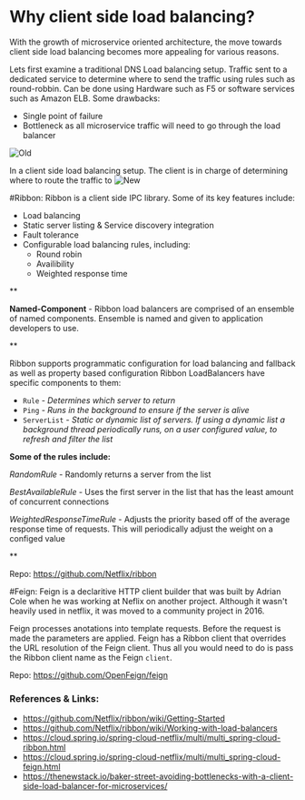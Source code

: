 # Why client side load balancing?
With the growth of microservice oriented architecture, the move towards client side load balancing becomes more appealing for various reasons.

Lets first examine a traditional DNS Load balancing setup. Traffic sent to a dedicated service to determine where to send the traffic using rules such as round-robbin. Can be done using Hardware such as F5 or software services such as Amazon ELB.
Some drawbacks:
- Single point of failure
- Bottleneck as all microservice traffic will need to go through the load balancer

![Old](https://storage.googleapis.com/cdn.thenewstack.io/media/2015/09/loadbalancers.001.png)

In a client side load balancing setup. The client is in charge of determining where to route the traffic to
![New](https://storage.googleapis.com/cdn.thenewstack.io/media/2015/09/loadbalancers.003.png)


#Ribbon:
Ribbon is a client side IPC library. Some of its key features include:
- Load balancing
- Static server listing & Service discovery integration
- Fault tolerance
- Configurable load balancing rules, including:
    - Round robin
    - Availibility
    - Weighted response time

**

**Named-Component** - Ribbon load balancers are comprised of an ensemble of named components. Ensemble is named and given to application developers to use.

**

Ribbon supports programmatic configuration for load balancing and fallback as well as property based configuration
Ribbon LoadBalancers have specific components to them:
- `Rule` - *Determines which server to return*
- `Ping` - *Runs in the background to ensure if the server is alive*
- `ServerList` - *Static or dynamic list of servers. If using a dynamic list a background thread periodically runs, on a user configured value, to refresh and filter the list*

**Some of the rules include:**

*RandomRule* - Randomly returns a server from the list

*BestAvailableRule* - Uses the first server in the list that has the least amount of concurrent connections

*WeightedResponseTimeRule* - Adjusts the priority based off of the average response time of requests. This will periodically adjust the weight on a configed value

**

Repo: https://github.com/Netflix/ribbon

#Feign:
Feign is a declaritive HTTP client builder that was built by Adrian Cole when he was working at Neflix on another project. Although it wasn't heavily used in netflix, it was moved to a community project in 2016.

Feign processes anotations into template requests. Before the request is made the parameters are applied. Feign has a Ribbon client that overrides the URL resolution of the Feign client. Thus all you would need to do is pass the Ribbon client name as the Feign `client`.


Repo: https://github.com/OpenFeign/feign



### References & Links:

- https://github.com/Netflix/ribbon/wiki/Getting-Started
- https://github.com/Netflix/ribbon/wiki/Working-with-load-balancers
- https://cloud.spring.io/spring-cloud-netflix/multi/multi_spring-cloud-ribbon.html
- https://cloud.spring.io/spring-cloud-netflix/multi/multi_spring-cloud-feign.html
- https://thenewstack.io/baker-street-avoiding-bottlenecks-with-a-client-side-load-balancer-for-microservices/

